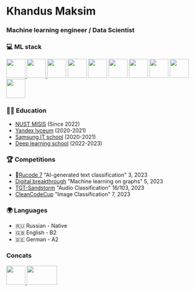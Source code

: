# Khandus Maksim

### Machine learning engineer / Data Scientist

### 💻 ML stack

<p align="left">
  <a href="https://www.python.org/" align="left">
    <img src="https://cdn66.printdirect.ru/cache/product/26/35/6239603/tov/all/480z480_front_1009_0_0_0_5614f2aa57b291cb813562e1fd64.jpg"/ width=50 height=50>
  </a>
  <a href="https://www.python.org/" align="left">
    <img src="https://www.unitygroup.com/wp-content/uploads/2020/12/Scikit-learn_logo.jpg"/ width=50 height=50>
  </a>
  <img src="https://cdn66.printdirect.ru/cache/product/26/35/6239603/tov/all/480z480_front_1009_0_0_0_5614f2aa57b291cb813562e1fd64.jpg"/ width=50 height=50>
  <img src="https://www.unitygroup.com/wp-content/uploads/2020/12/Scikit-learn_logo.jpg"/ width=50 height=50>
  <img src="https://jarcasting.com/img/org_logos/c/a/catboost.png"/ width=50 height=50>
  <img src="https://dl.acm.org/cms/asset/9c859475-4d73-42f6-9687-276e8016dd81/3292500.3330701.key.jpg"/ width=50 height=50>
  <img src="https://img1.daumcdn.net/thumb/R800x0/?scode=mtistory2&fname=https:%2F%2Fblog.kakaocdn.net%2Fdn%2F4UIIH%2FbtqIH4tfonl%2FLyCOqYkmqKo1gFrogryni1%2Fimg.png"/ width=50 height=50>
  <img src="https://static.tildacdn.com/tild6363-3034-4334-b635-343764666537/AKedOLSoFTKBTgTbg8Y1.jpg"/ width=50 height=50>
  <img src="https://upload.wikimedia.org/wikipedia/commons/thumb/2/22/Pandas_mark.svg/1200px-Pandas_mark.svg.png"/ width=50 height=50>
  <img src="https://yt3.googleusercontent.com/ytc/AL5GRJUSaOWRBpT2U4H8VyU1It7unGMDDT8mNJ14rZkg=s900-c-k-c0x00ffffff-no-rj"/ width=50 height=50>
</p>

            
### 👨‍🎓 Education
* [NUST MISIS](https://en.misis.ru/) (Since 2022)
* [Yandex lyceum](https://academy.yandex.ru/lyceum) (2020-2021)
* [Samsung IT school](https://innovationcampus.ru/itschool/) (2020-2021)
* [Deep learning school](https://dls.samcs.ru/) (2022-2023)


### 🏆 Competitions
* 🥉[Rucode 7](https://rucode.net/) "AI-generated text classification" 3, 2023
* [Digital breakthrough](https://hacks-ai.ru/) "Machine learning on graphs" 5, 2023
* [TGT-Sandstorm](https://tgt.timepad.ru/event/2317816/) "Audio Classification" 16/103, 2023
* [CleanCodeCup](http://it-math.asu.ru/) "Image Classification" 7, 2023

### :earth_africa: Languages
* 🇷🇺 Russian - Native
* 🇬🇧 English  - B2
* 🇩🇪 German - A2

### Concats

<a href="https://t.me/duck_mooduck" align="left">
  <img src="https://arion-metal.ru/local/templates/bx_orion/images/tlg.png"/ width=50 height=50>
</a>
<a href="https://mail.google.com/mail/u/0/#all" align="left">
  <img src="https://i.ytimg.com/vi/X0sbifk3yVk/maxresdefault.jpg"/ width=80 height=50>
</a>
